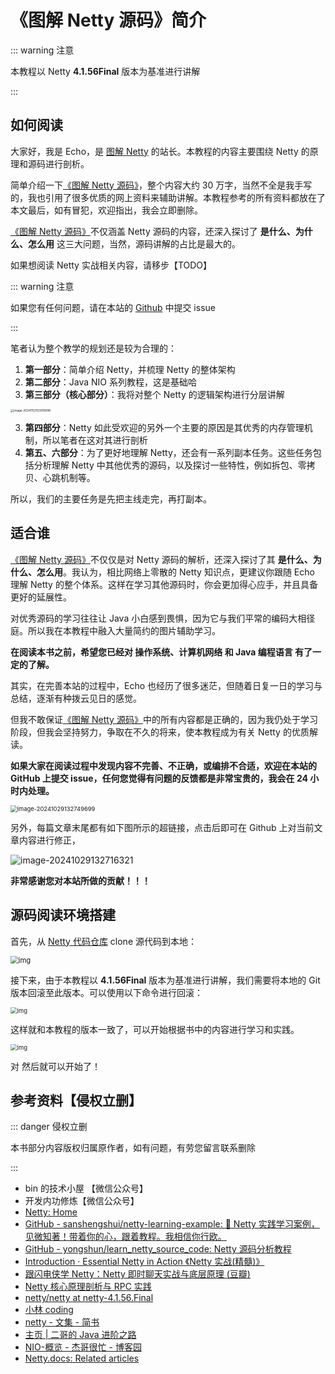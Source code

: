 # 《图解 Netty 源码》简介

::: warning 注意

本教程以 Netty **4.1.56Final** 版本为基准进行讲解

:::

## 如何阅读

大家好，我是 Echo，是 [图解 Netty](https://www.52netty.com/) 的站长。本教程的内容主要围绕 Netty 的原理和源码进行剖析。

简单介绍一下[《图解 Netty 源码》](/netty_source_code_parsing/ready_to_go/introduce)，整个内容大约 30 万字，当然不全是我手写的，我也引用了很多优质的网上资料来辅助讲解。本教程参考的所有资料都放在了本文最后，如有冒犯，欢迎指出，我会立即删除。

[《图解 Netty 源码》](/netty_source_code_parsing/ready_to_go/introduce)不仅涵盖 Netty 源码的内容，还深入探讨了 **是什么、为什么、怎么用** 这三大问题，当然，源码讲解的占比是最大的。

如果想阅读 Netty 实战相关内容，请移步【TODO】

::: warning 注意

如果您有任何问题，请在本站的 [Github](https://github.com/echo-lxy/52netty) 中提交 issue

:::

笔者认为整个教学的规划还是较为合理的：

1. **第一部分**：简单介绍 Netty，并梳理 Netty 的整体架构
2. **第二部分**：Java NIO 系列教程，这是基础哈
3. **第三部分（核心部分）**：我将对整个 Netty 的逻辑架构进行分层讲解

<img src="https://echo798.oss-cn-shenzhen.aliyuncs.com/img/202411121039277.png?x-oss-process=image/watermark,image_aW1nL3dhdGVyLnBuZw==,g_nw,x_1,y_1" alt="image-20241112103919098" style="zoom: 33%;" />

3. **第四部分**：Netty 如此受欢迎的另外一个主要的原因是其优秀的内存管理机制，所以笔者在这对其进行剖析
4. **第五、六部分**：为了更好地理解 Netty，还会有一系列副本任务。这些任务包括分析理解 Netty 中其他优秀的源码，以及探讨一些特性，例如拆包、零拷贝、心跳机制等。

所以，我们的主要任务是先把主线走完，再打副本。

## 适合谁

[《图解 Netty 源码》](/netty_source_code_parsing/ready_to_go/introduce)不仅仅是对 Netty 源码的解析，还深入探讨了其 **是什么、为什么、怎么用**。我认为，相比网络上零散的 Netty 知识点，更建议你跟随 Echo 理解 Netty 的整个体系。这样在学习其他源码时，你会更加得心应手，并且具备更好的延展性。

对优秀源码的学习往往让 Java 小白感到畏惧，因为它与我们平常的编码大相径庭。所以我在本教程中融入大量简约的图片辅助学习。

**在阅读本书之前，希望您已经对 操作系统、计算机网络 和 Java 编程语言 有了一定的了解。**

其实，在完善本站的过程中，Echo 也经历了很多迷茫，但随着日复一日的学习与总结，逐渐有种拨云见日的感觉。

但我不敢保证[《图解 Netty 源码》](/netty_source_code_parsing/ready_to_go/introduce)中的所有内容都是正确的，因为我仍处于学习阶段，但我会坚持努力，争取在不久的将来，使本教程成为有关 Netty 的优质解读。

**如果大家在阅读过程中发现内容不完善、不正确，或编排不合适，欢迎在本站的 GitHub 上提交 issue，任何您觉得有问题的反馈都是非常宝贵的，我会在 24 小时内处理。**

<img src="https://echo798.oss-cn-shenzhen.aliyuncs.com/img/202410291327748.png" alt="image-20241029132749699" style="zoom: 67%;" />

另外，每篇文章末尾都有如下图所示的超链接，点击后即可在 Github 上对当前文章内容进行修正，

![image-20241029132716321](https://echo798.oss-cn-shenzhen.aliyuncs.com/img/202410291327346.png)

**非常感谢您对本站所做的贡献！！！**

## 源码阅读环境搭建

首先，从 [Netty 代码仓库](https://github.com/netty/netty) clone 源代码到本地：

<img src="https://echo798.oss-cn-shenzhen.aliyuncs.com/img/202410291256023.png" alt="img" style="zoom:80%;" />

接下来，由于本教程以 **4.1.56Final** 版本为基准进行讲解，我们需要将本地的 Git 版本回滚至此版本。可以使用以下命令进行回滚：

<img src="https://echo798.oss-cn-shenzhen.aliyuncs.com/img/202410291256039.png" alt="img" style="zoom:67%;" />

这样就和本教程的版本一致了，可以开始根据书中的内容进行学习和实践。

<img src="https://echo798.oss-cn-shenzhen.aliyuncs.com/img/202410291256984.png" alt="img" style="zoom:67%;" />

对 然后就可以开始了！

## 参考资料【侵权立删】

::: danger 侵权立删

本书部分内容版权归属原作者，如有问题，有劳您留言联系删除

:::

- bin 的技术小屋 【微信公众号】
- 开发内功修炼【微信公众号】
- [Netty: Home](https://netty.io/)
- [GitHub - sanshengshui/netty-learning-example: :egg: Netty 实践学习案例，见微知著！带着你的心，跟着教程。我相信你行欧。](https://github.com/sanshengshui/netty-learning-example)
- [GitHub - yongshun/learn_netty_source_code: Netty 源码分析教程](https://github.com/yongshun/learn_netty_source_code)
- [Introduction · Essential Netty in Action 《Netty 实战(精髓)》](https://waylau.gitbooks.io/essential-netty-in-action/content/)
- [跟闪电侠学 Netty：Netty 即时聊天实战与底层原理 (豆瓣)](https://book.douban.com/subject/35752082/)
- [Netty 核心原理剖析与 RPC 实践](https://learn.lianglianglee.com/%E4%B8%93%E6%A0%8F/Netty%20%E6%A0%B8%E5%BF%83%E5%8E%9F%E7%90%86%E5%89%96%E6%9E%90%E4%B8%8E%20RPC%20%E5%AE%9E%E8%B7%B5-%E5%AE%8C)
- [netty/netty at netty-4.1.56.Final](https://github.com/netty/netty/tree/netty-4.1.56.Final)
- [小林 coding](https://xiaolincoding.com/)
- [netty - 文集 - 简书](https://www.jianshu.com/nb/41207414)
- [主页 | 二哥的 Java 进阶之路](https://javabetter.cn/)
- [NIO-概览 - 杰哥很忙 - 博客园](https://www.cnblogs.com/Jack-Blog/p/11991240.html)
- [Netty.docs: Related articles](https://netty.io/wiki/related-articles.html)

